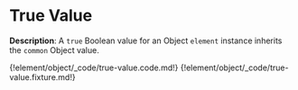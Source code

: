 # True Value

__Description__: A `true` Boolean value for an Object `element` instance inherits the `common` Object value.

{!element/object/_code/true-value.code.md!}
{!element/object/_code/true-value.fixture.md!}

<div class="cf"></div>
<div class="end-last"></div>

